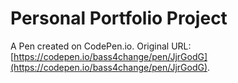 # Personal Portfolio Project

A Pen created on CodePen.io. Original URL: [https://codepen.io/bass4change/pen/JjrGodG](https://codepen.io/bass4change/pen/JjrGodG).



